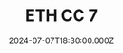 ---
title: "ETH CC 7"
date: 2024-07-07T18:30:00.000Z
image: "./banner.jpg"
externalUrl: "https://www.ethcc.io/https://www.ethcc.io/"
description: "A prominent Ethereum community conference fostering collaboration and innovation among developers, researchers, and enthusiasts. Through workshops, presentations, and networking, it propels the advancement of Ethereum technology, driving its impact across industries and shaping the decentralized future."
endDate: 2024-07-10T18:30:00.000Z
---